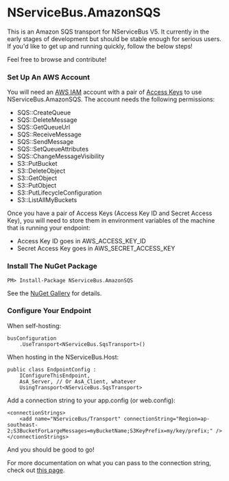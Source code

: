 NServiceBus.AmazonSQS
===============

This is an Amazon SQS transport for NServiceBus V5. It currently in the early stages of development but should be stable enough for serious users. If you'd like to get up and running quickly, follow the below steps!

Feel free to browse and contribute!

### Set Up An AWS Account
You will need an [AWS IAM](http://docs.aws.amazon.com/IAM/latest/UserGuide/IAM_Introduction.html) account with a pair of [Access Keys](http://docs.aws.amazon.com/AWSSimpleQueueService/latest/SQSGettingStartedGuide/AWSCredentials.html) to use NServiceBus.AmazonSQS. 
The account needs the following permissions:
* SQS::CreateQueue
* SQS::DeleteMessage
* SQS::GetQueueUrl
* SQS::ReceiveMessage
* SQS::SendMessage
* SQS::SetQueueAttributes
* SQS::ChangeMessageVisibility
* S3::PutBucket
* S3::DeleteObject
* S3::GetObject
* S3::PutObject
* S3::PutLifecycleConfiguration
* S3::ListAllMyBuckets

Once you have a pair of Access Keys (Access Key ID and Secret Access Key), you will need to store them in environment variables of the machine that is running your endpoint:
* Access Key ID goes in AWS_ACCESS_KEY_ID 
* Secret Access Key goes in AWS_SECRET_ACCESS_KEY

### Install The NuGet Package

    PM> Install-Package NServiceBus.AmazonSQS

See the [NuGet Gallery](https://www.nuget.org/packages/NServiceBus.AmazonSQS) for details. 

### Configure Your Endpoint
When self-hosting:

    busConfiguration
        .UseTransport<NServiceBus.SqsTransport>()

When hosting in the NServiceBus.Host: 

    public class EndpointConfig : 
        IConfigureThisEndpoint, 
        AsA_Server, // Or AsA_Client, whatever
        UsingTransport<NServiceBus.SqsTransport>

Add a connection string to your app.config (or web.config):

    <connectionStrings>
        <add name="NServiceBus/Transport" connectionString="Region=ap-southeast-2;S3BucketForLargeMessages=myBucketName;S3KeyPrefix=my/key/prefix;" />
    </connectionStrings>

And you should be good to go!

For more documentation on what you can pass to the connection string, check out [this page](https://github.com/ahofman/NServiceBus.AmazonSQS/wiki/Configuration-Options).
